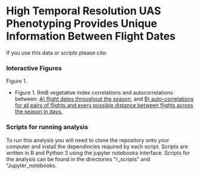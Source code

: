 # High Temporal Resolution UAS Phenotyping Provides Unique Information Between Flight Dates #

If you use this data or scripts please cite: <MANUSCRIPT CITATION>

### Interactive Figures ###

Figure 1. 
* Figure 1. RmB vegetative index correlations and autocorrelations between: [A) flight dates throughout the season](https://htmlpreview.github.io/?https://github.com/JacobWashburn-USDA/dense_UAV/blob/main/Figures/Fig1A.html), and [B) auto-correlations for all pairs of flights and every possible distance between flights across the season in days.](https://htmlpreview.github.io/?https://github.com/JacobWashburn-USDA/dense_UAV/blob/main/Figures/Fig1B.html)

### Scripts for running analysis ###

To run this analysis you will need to clone the repository onto your computer and install the dependincies required by each script. Scripts are written in R and Python 3 using the jupyter notebooks interface. Scripts for the analysis can be found in the directories "r_scripts" and "Jupyter_notebooks.
